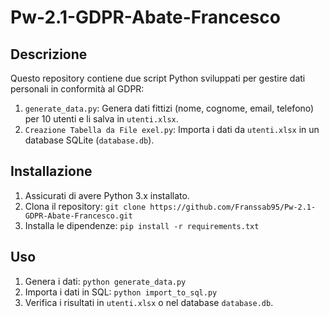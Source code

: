 # Pw-2.1-GDPR-Abate-Francesco

## Descrizione
Questo repository contiene due script Python sviluppati per gestire dati personali in conformità al GDPR:
1. `generate_data.py`: Genera dati fittizi (nome, cognome, email, telefono) per 10 utenti e li salva in `utenti.xlsx`.
2. `Creazione Tabella da File exel.py`: Importa i dati da `utenti.xlsx` in un database SQLite (`database.db`).

## Installazione
1. Assicurati di avere Python 3.x installato.
2. Clona il repository: `git clone https://github.com/Franssab95/Pw-2.1-GDPR-Abate-Francesco.git`
3. Installa le dipendenze: `pip install -r requirements.txt`

## Uso
1. Genera i dati: `python generate_data.py`
2. Importa i dati in SQL: `python import_to_sql.py`
3. Verifica i risultati in `utenti.xlsx` o nel database `database.db`.
